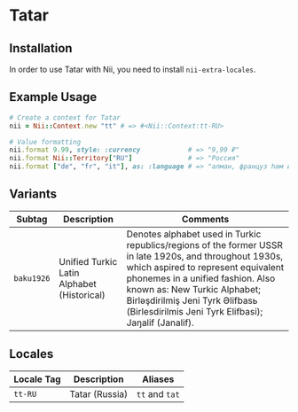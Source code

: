 <!-- This file has been generated. Source: languages/_template.md.erb -->

# Tatar

## Installation

In order to use Tatar with Nii, you need to install `nii-extra-locales`.

## Example Usage

``` ruby
# Create a context for Tatar
nii = Nii::Context.new "tt" # => #<Nii::Context:tt-RU>

# Value formatting
nii.format 9.99, style: :currency            # => "9,99 ₽"
nii.format Nii::Territory["RU"]              # => "Россия"
nii.format ["de", "fr", "it"], as: :language # => "алман, француз һәм итальян"
```

## Variants

<table>
  <thead>
    <tr>
      <th>Subtag</th>
      <th>Description</th>
      <th>Comments</th>
    </tr>
  </thead>
  <tbody>
    <tr>
      <td><code>baku1926</code></td>
      <td>Unified Turkic Latin Alphabet (Historical)</td>
      <td>Denotes alphabet used in Turkic republics/regions of the former USSR in late 1920s, and throughout 1930s, which aspired to represent equivalent phonemes in a unified fashion. Also known as: New Turkic Alphabet; Birlәşdirilmiş Jeni Tyrk Әlifbasь (Birlesdirilmis Jeni Tyrk Elifbasi); Jaŋalif (Janalif).</td>
    </tr>
  </tbody>
</table>

## Locales

<table>
  <thead>
    <tr>
      <th>Locale Tag</th>
      <th>Description</th>
      <th>Aliases</th>
    </tr>
  </thead>
  <tbody>
    <tr>
      <td><code>tt-RU</code></td>
      <td>Tatar (Russia)</td>
      <td><code>tt</code> and <code>tat</code></td>
    </tr>
  </tbody>
</table>

